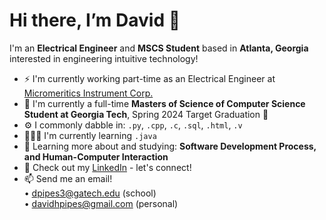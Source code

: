 <h1> Hi there, I’m David 👋 </h1>

I'm an **Electrical Engineer** and **MSCS Student** based in **Atlanta, Georgia** interested in engineering intuitive technology!
- ⚡️ I'm currently working part-time as an Electrical Engineer at [Micromeritics Instrument Corp.](https://www.micromeritics.com)
- 🐝 I'm currently a full-time **Masters of Science of Computer Science Student at Georgia Tech**, Spring 2024 Target Graduation 🎯
- ⚙️ I commonly dabble in: `.py`, `.cpp`, `.c`, `.sql`, `.html`, `.v`
- 👨🏻‍💻 I'm currently learning `.java`
- 🌱 Learning more about and studying: **Software Development Process, and Human-Computer Interaction**
- 👔 Check out my [LinkedIn](http://www.linkedin.com/in/dpipes3) - let's connect!
- 📫 Send me an email!<br />
• dpipes3@gatech.edu (school)<br />
• davidhpipes@gmail.com (personal)<br />
